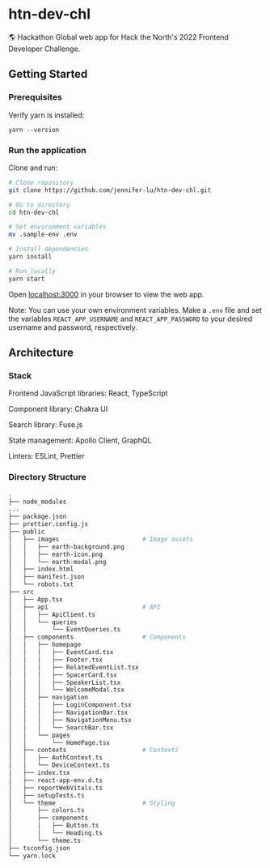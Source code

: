 # htn-dev-chl

🌎 Hackathon Global web app for Hack the North's 2022 Frontend Developer Challenge.

## Getting Started

### Prerequisites

Verify yarn is installed:

```
yarn --version
```

### Run the application

Clone and run:

```bash
# Clone repository
git clone https://github.com/jennifer-lu/htn-dev-chl.git

# Go to directory
cd htn-dev-chl

# Set environment variables
mv .sample-env .env

# Install dependencies
yarn install

# Run locally
yarn start
```

Open [localhost:3000](http://localhost:3000/) in your browser to view the web app.

Note: You can use your own environment variables. Make a `.env` file and set the variables `REACT_APP_USERNAME` and `REACT_APP_PASSWORD` to your desired username and password, respectively.

## Architecture

### Stack

Frontend JavaScript libraries: React, TypeScript

Component library: Chakra UI

Search library: Fuse.js

State management: Apollo Client, GraphQL

Linters: ESLint, Prettier

### Directory Structure

```bash
.
├── node_modules
...
├── package.json
├── prettier.config.js
├── public
│   ├── images                       # Image assets
│   │   ├── earth-background.png
│   │   ├── earth-icon.png
│   │   └── earth-modal.png
│   ├── index.html
│   ├── manifest.json
│   └── robots.txt
├── src
│   ├── App.tsx
│   ├── api                          # API
│   │   ├── ApiClient.ts
│   │   └── queries
│   │       └── EventQueries.ts
│   ├── components                   # Components
│   │   ├── homepage
│   │   │   ├── EventCard.tsx
│   │   │   ├── Footer.tsx
│   │   │   ├── RelatedEventList.tsx
│   │   │   ├── SpacerCard.tsx
│   │   │   ├── SpeakerList.tsx
│   │   │   └── WelcomeModal.tsx
│   │   ├── navigation
│   │   │   ├── LoginComponent.tsx
│   │   │   ├── NavigationBar.tsx
│   │   │   ├── NavigationMenu.tsx
│   │   │   └── SearchBar.tsx
│   │   └── pages
│   │       └── HomePage.tsx
│   ├── contexts                     # Contexts
│   │   ├── AuthContext.ts
│   │   └── DeviceContext.ts
│   ├── index.tsx
│   ├── react-app-env.d.ts
│   ├── reportWebVitals.ts
│   ├── setupTests.ts
│   └── theme                        # Styling
│       ├── colors.ts
│       ├── components
│       │   ├── Button.ts
│       │   └── Heading.ts
│       └── theme.ts
├── tsconfig.json
└── yarn.lock
```
